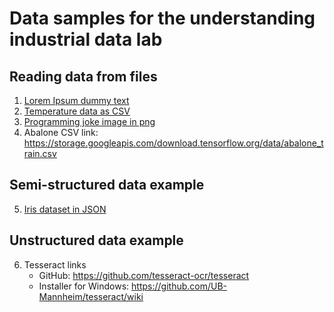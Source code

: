 # Data samples for the understanding industrial data lab

## Reading data from files
1. [Lorem Ipsum dummy text](/data-samples/Lorem%20Ipsum-text.txt)
2. [Temperature data as CSV](/data-samples/temp-data.csv)
3. [Programming joke image in png](/data-samples/programming-joke.png)
4. Abalone CSV link: https://storage.googleapis.com/download.tensorflow.org/data/abalone_train.csv

## Semi-structured data example
5. [Iris dataset in JSON](/data-samples/iris-dataset.json)

## Unstructured data example
6. Tesseract links
    * GitHub: https://github.com/tesseract-ocr/tesseract
    * Installer for Windows: https://github.com/UB-Mannheim/tesseract/wiki
